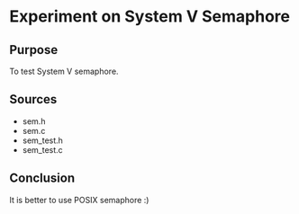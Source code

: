 # Experiment on System V Semaphore

## Purpose
To test System V semaphore.

## Sources
- sem.h
- sem.c
- sem_test.h
- sem_test.c

## Conclusion
It is better to use POSIX semaphore :)
